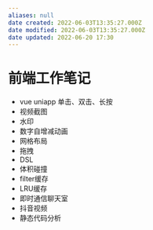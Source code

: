 ```yaml
---
aliases: null
date created: 2022-06-03T13:35:27.000Z
date modified: 2022-06-03T13:35:27.000Z
date updated: 2022-06-20 17:30
---
```


# 前端工作笔记

<!-- TODO 前端工作笔记 -->

- vue uniapp 单击、双击、长按
- 视频截图
- 水印
- 数字自增减动画
- 网格布局
- 拖拽
- DSL
- 体积碰撞
- filter缓存
- LRU缓存
- 即时通信聊天室
- 抖音视频
- 静态代码分析
